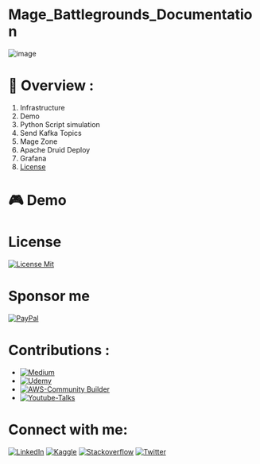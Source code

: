 # Mage_Battlegrounds_Documentation
![image](https://user-images.githubusercontent.com/45697319/232301439-2f26e640-7c30-4bfe-a41e-a07f130833e7.png)

# 📃 Overview :

1. Infrastructure
2. Demo
3. Python Script simulation
4. Send Kafka Topics
5. Mage Zone
6. Apache Druid Deploy
7. Grafana
8. [License](https://github.com/alexbonella/Mage_Battlegrounds_Documentation/Mage_Battlegrounds_Documentation#-License)

# 🎮 Demo

# License

[![License Mit](https://img.shields.io/badge/License-Mit-green)](https://github.com/alexbonella/Mage_Battlegrounds_Documentation/blob/main/LICENSE)

# Sponsor me

[![PayPal](https://img.shields.io/badge/PayPal-00457C?style=for-the-badge&logo=paypal&logoColor=white)](https://www.paypal.com/donate/?hosted_button_id=GBVXVLXMETRHE)


# Contributions : 

* [![Medium](https://img.shields.io/badge/Medium-Blog-black)](https://datexland.medium.com/)
* [![Udemy](https://img.shields.io/badge/Udemy-Course-purple)](https://bit.ly/41cZfHD)
* [![AWS-Community Builder](https://img.shields.io/badge/AWS-Community%20Builder-orange)](https://aws.amazon.com/es/developer/community/community-builders/community-builders-directory/?cb-cards.sort-by=item.additionalFields.cbName&cb-cards.sort-order=asc&awsf.builder-category=cb-type%23data&awsf.location=location%23latam&awsf.year=year%232022)
* [![Youtube-Talks](https://img.shields.io/badge/Youtube-Talks-red)](https://www.youtube.com/watch?v=8pECZZ6l8-4&t=3669s)

# Connect with me: 

 [![LinkedIn](https://img.shields.io/badge/-LinkedIn-3b5998)](https://www.linkedin.com/in/alexanderbolano)
 [![Kaggle](https://img.shields.io/badge/-Kaggle-blue)](https://www.kaggle.com/alexbonella)
 [![Stackoverflow](https://img.shields.io/badge/-Stackoverflow-ff7c55)](https://stackoverflow.com/users/10906576/alexbonella)
 [![Twitter](https://img.shields.io/badge/-@datexland-1DA1F2)](https://twitter.com/datexland)
